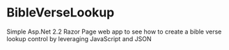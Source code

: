 # BibleVerseLookup
Simple Asp.Net 2.2 Razor Page web app to see how to create a bible verse lookup control by leveraging JavaScript and JSON
